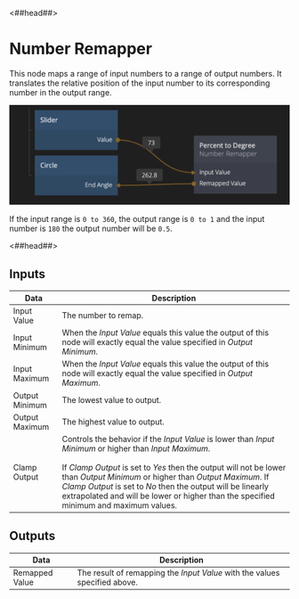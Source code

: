 <##head##>

# Number Remapper

This node maps a range of input <span class="ndl-data">numbers</span> to a range of output <span class="ndl-data">numbers</span>. It translates the relative position of the input <span class="ndl-data">number</span> to its corresponding <span class="ndl-data">number</span> in the output range.

<div class="ndl-image-with-background l">

![](number_remapper_node.png)

</div>

If the input range is `0 to 360`, the output range is `0 to 1` and the input <span class="ndl-data">number</span> is `180` the output <span class="ndl-data">number</span> will be `0.5`.

<##head##>

## Inputs

| Data                                         | Description                                                                                                                                                                                                                                                                                                                                                                                            |
| -------------------------------------------- | ------------------------------------------------------------------------------------------------------------------------------------------------------------------------------------------------------------------------------------------------------------------------------------------------------------------------------------------------------------------------------------------------------ |
| <span class="ndl-data">Input Value</span>    | The number to remap.                                                                                                                                                                                                                                                                                                                                                                                   |
| <span class="ndl-data">Input Minimum</span>  | When the _Input Value_ equals this value the output of this node will exactly equal the value specified in _Output Minimum_.                                                                                                                                                                                                                                                                           |
| <span class="ndl-data">Input Maximum</span>  | When the _Input Value_ equals this value the output of this node will exactly equal the value specified in _Output Maximum_.                                                                                                                                                                                                                                                                           |
| <span class="ndl-data">Output Minimum</span> | The lowest value to output.                                                                                                                                                                                                                                                                                                                                                                            |
| <span class="ndl-data">Output Maximum</span> | The highest value to output.                                                                                                                                                                                                                                                                                                                                                                           |
| <span class="ndl-data">Clamp Output</span>   | Controls the behavior if the _Input Value_ is lower than _Input Minimum_ or higher than _Input Maximum_.<br/><br/>If _Clamp Output_ is set to _Yes_ then the output will not be lower than _Output Minimum_ or higher than _Output Maximum_. If _Clamp Output_ is set to _No_ then the output will be linearly extrapolated and will be lower or higher than the specified minimum and maximum values. |

## Outputs

| Data                                         | Description                                                                |
| -------------------------------------------- | -------------------------------------------------------------------------- |
| <span class="ndl-data">Remapped Value</span> | The result of remapping the _Input Value_ with the values specified above. |
